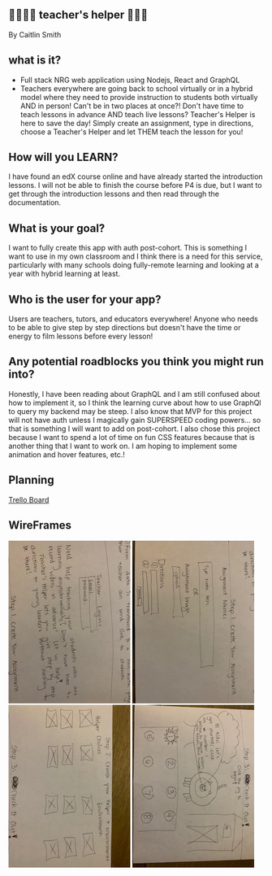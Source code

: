 ## 👩‍🏫👨‍🏫 teacher's helper 🐷🐸🐶
<p> By Caitlin Smith </p>

## what is it?
  * Full stack NRG web application using Nodejs, React and GraphQL
  * Teachers everywhere are going back to school virtually or in a hybrid model where they need to provide instruction to students both virtually AND in person! Can't be in two places at once?! Don't have time to teach lessons in advance AND teach live lessons? Teacher's Helper is here to save the day! Simply create an assignment, type in directions, choose a Teacher's Helper and let THEM teach the lesson for you!

## How will you LEARN?
<p>I have found an edX course online and have already started the introduction lessons. I will not be able to finish the course before P4 is due, but I want to get through the introduction lessons and then read through the documentation.</p>

## What is your goal?
<p>I want to fully create this app with auth post-cohort. This is something I want to use in my own classroom and I think there is a need for this service, particularly with many schools doing fully-remote learning and looking at a year with hybrid learning at least. </p>

## Who is the user for your app?
<p>Users are teachers, tutors, and educators everywhere! Anyone who needs to be able to give step by step directions but doesn't have the time or energy to film lessons before every lesson!</p> 

## Any potential roadblocks you think you might run into?
<p>Honestly, I have been reading about GraphQL and I am still confused about how to implement it, so I think the learning curve about how to use GraphQl to query my backend may be steep. I also know that MVP for this project will not have auth unless I magically gain SUPERSPEED coding powers... so that is something I will want to add on post-cohort. I also chose this project because I want to spend a lot of time on fun CSS features because that is another thing that I want to work on. I am hoping to implement some animation and hover features, etc.!</p>

## Planning
<a href="https://trello.com/b/jhrkJRKm/teachers-helper">Trello Board</a>

## WireFrames
<img src="/public/wireframeOne.jpg"></img>
<img src="/public/wireframeTwo.jpg"></img>
<img src="/public/wireframeThree.jpg"></img>
<img src="/public/wireframeFour.jpg"></img>



